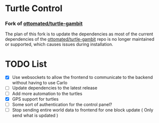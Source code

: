 # Turtle Control
### Fork of [ottomated/turtle-gambit](https://github.com/ottomated/turtle-gambit)
The plan of this fork is to update the dependencies as most of the current dependencies of the [ottomated/turtle-gambit](https://github.com/ottomated/turtle-gambit) repo is no longer maintained or supported, which causes issues during installation.

# TODO List
- [x] Use websockets to allow the frontend to communicate to the backend without having to use Carlo
- [ ] Update dependencies to the latest release
- [ ] Add more automation to the turtles
- [x] GPS support for turtles
- [ ] Some sort of authentication for the control panel?
- [ ] Stop sending entire world data to frontend for one block update ( Only send what is updated )